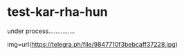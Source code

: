 # test-kar-rha-hun
under process...............






img=url(https://telegra.ph/file/9847710f3bebcaff37228.jpg)
